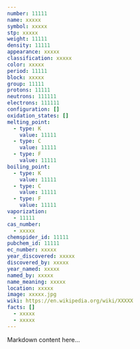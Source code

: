 ```yaml
---
number: 11111
name: xxxxx
symbol: xxxxx
stp: xxxxx
weight: 11111
density: 11111
appearance: xxxxx
classification: xxxxx
color: xxxxx
period: 11111
block: xxxxx
group: 11111
protons: 11111
neutrons: 111111
electrons: 111111
configuration: []
oxidation_states: []
melting_point:
  - type: K
    value: 11111
  - type: C
    value: 11111
  - type: F
    value: 11111
boiling_point:
  - type: K
    value: 11111
  - type: C
    value: 11111
  - type: F
    value: 11111
vaporization:
  - 11111
cas_number:
  - xxxxx
chemspider_id: 11111
pubchem_id: 11111
ec_number: xxxxx
year_discovered: xxxxx
discovered_by: xxxxx
year_named: xxxxx
named_by: xxxxx
name_meaning: xxxxx
location: xxxxx
image: xxxxx.jpg
wiki: https://en.wikipedia.org/wiki/XXXXX
facts: []
  - xxxxx
  - xxxxx
---
```


Markdown content here...
